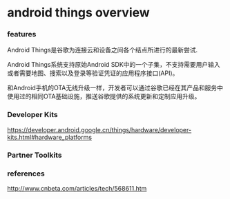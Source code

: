 # android things overview

### features

Android Things是谷歌为连接云和设备之间各个结点所进行的最新尝试.

Android Things系统支持原始Android SDK中的一个子集，不支持需要用户输入或者需要地图、搜索以及登录等验证凭证的应用程序接口(API)。

和Android手机的OTA无线升级一样，开发者可以通过谷歌已经在其产品和服务中使用过的相同OTA基础设施，推送谷歌提供的系统更新和定制应用升级。

### Developer Kits

https://developer.android.google.cn/things/hardware/developer-kits.html#hardware_platforms

### Partner Toolkits



### references

http://www.cnbeta.com/articles/tech/568611.htm
